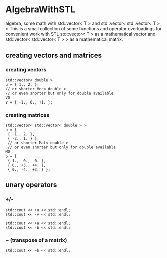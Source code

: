 # AlgebraWithSTL
algebra, some math with std::vector&lt; T > and std::vector&lt; std::vector&lt; T > > 
This is a small collection of some functions and operator overloadings for convenient work
with STL std::vector< T > as a mathematical vector and std::vector< std::vector< T > > as a mathematical matrix.

## creating vectors and matrices

### creating vectors
    std::vector< double >
    u = { 1., 2. };
    // or shorter Vec< double > 
    // or even shorter but only for double available
    VD
    v = { -1., 0., +1. };

### creating matrices
    std::vector< std::vector< double > >
    a = {
     {  1., 2. },
     { -2., 1. } };
     // or shorter Mat< double >
     // or even shorter but only for double available
    MD
    b = {
     { 1.,  0.,  0. },
     { 0., +3., +4. },
     { 0., -4., +3. } };
     
## unary operators
### +/-
    std::cout << +u << std::endl;
    std::cout << -v << std::endl;
    
    std::cout << +a << std::endl;
    std::cout << -b << std::endl;

### ~ (transpose of a matrix)
    std::cout << ~b << std::endl;
    
